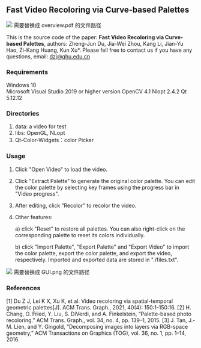 ## Fast Video Recoloring via Curve-based Palettes

![](https://github.com/Zhengjun-Du/GeometricPaletteBasedVideoRecoloring/blob/main/teaser.png) 需要替换成 overview.pdf 的文件路径

This is the source code of the paper: **Fast Video Recoloring via Curve-based Palettes**, authors: Zheng-Jun Du, Jia-Wei Zhou, Kang Li, Jian-Yu Hao, Zi-Kang Huang, Kun Xu*. Please fell free to contact us if you have any questions, email: dzj@qhu.edu.cn

### Requirements

Windows 10  
Microsoft Visual Studio 2019 or higher version
OpenCV 4.1
Nlopt 2.4.2
Qt 5.12.12

### Directories

1. data: a video for test
2. libs: OpenGL, NLopt
3. Qt-Color-Widgets：color Picker

### Usage

1. Click "Open Video" to load the video.

2. Click "Extract Palette" to generate the original color palette. You can edit the color palette by selecting key frames using the progress bar in "Video progress".

3. After editing, click “Recolor” to recolor the video.

4. Other features:

   a) click "Reset" to restore all palettes. You can also right-click on the corresponding palette to reset its colors individually.

   b) click "Import Palette", "Export Palette" and "Export Video" to import the color palette, export the color palette, and export the video, respectively. Imported and exported data are stored in "./files.txt".

![](https://github.com/Zhengjun-Du/GeometricPaletteBasedVideoRecoloring/blob/main/recolor-ui.png) 需要替换成 GUI.png 的文件路径

### References
[1] Du Z J, Lei K X, Xu K, et al. Video recoloring via spatial-temporal geometric palettes[J]. ACM Trans. Graph., 2021, 40(4): 150:1-150:16.
[2] H. Chang, O. Fried, Y. Liu, S. DiVerdi, and A. Finkelstein, “Palette-based photo recoloring.” ACM Trans. Graph., vol. 34, no. 4, pp. 139–1, 2015.
[3] J. Tan, J.-M. Lien, and Y. Gingold, “Decomposing images into layers via RGB-space geometry,” ACM Transactions on Graphics (TOG), vol. 36, no. 1, pp. 1–14, 2016.